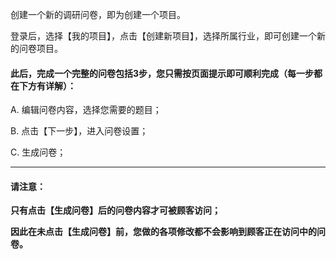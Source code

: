 创建一个新的调研问卷，即为创建一个项目。

登录后，选择【我的项目】，点击【创建新项目】，选择所属行业，即可创建一个新的问卷项目。

#### 此后，**完成一个完整的问卷包括3步**，您只需按页面提示即可顺利完成（每一步都在下方有详解）：

A.  编辑问卷内容，选择您需要的题目；

B.  点击【下一步】，进入问卷设置；

C.  生成问卷；

---

#### **请注意：**

**只有点击【生成问卷】后的问卷内容才可被顾客访问；**

**因此在未点击【生成问卷】前，您做的各项修改都不会影响到顾客正在访问中的问卷。**

